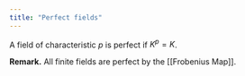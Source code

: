 ```yaml
---
title: "Perfect fields"
---
```


A field of characteristic $p$ is perfect if $K^p=K$.

**Remark.** All finite fields are perfect by the [[Frobenius Map]].